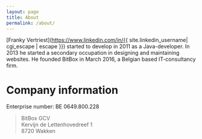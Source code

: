 ```yaml
---
layout: page
title: About
permalink: /about/
---
```


[Franky Vertriest](https://www.linkedin.com/in/{{ site.linkedin_username| cgi_escape | escape }}) started to develop in 2011 as a Java-developer.
In 2013 he started a secondary occupation in designing and maintaining websites.
He founded BitBox in March 2016, a Belgian based IT-consultancy firm. 

# Company information
Enterprise number: BE 0649.800.228
> BitBox GCV \
> Kervijn de Lettenhovedreef 1 \
> 8720 Wakken